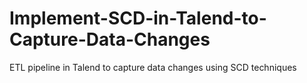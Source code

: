 # Implement-SCD-in-Talend-to-Capture-Data-Changes
 ETL pipeline in Talend to capture data changes using SCD techniques
